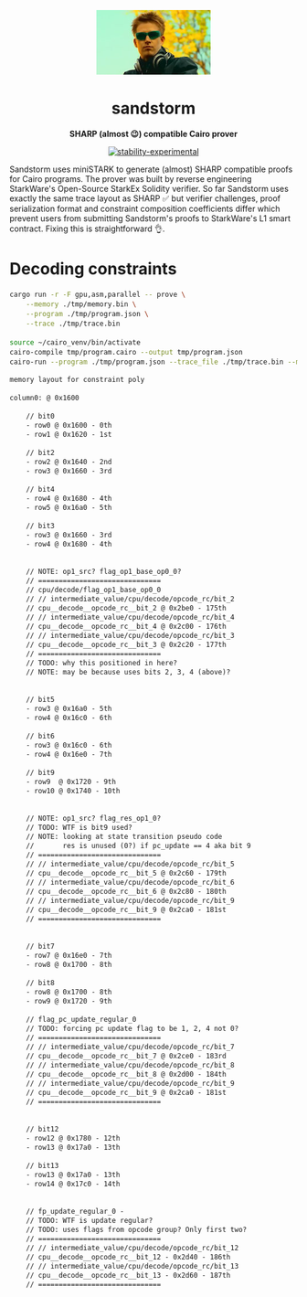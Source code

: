 
<div align="center">

![Sandstorm](./darude.jpeg)

# sandstorm

**SHARP (almost 😉) compatible Cairo prover**

[![stability-experimental](https://img.shields.io/badge/stability-experimental-orange.svg)](https://github.com/mkenney/software-guides/blob/master/STABILITY-BADGES.md#experimental)

</div>

Sandstorm uses miniSTARK to generate (almost) SHARP compatible proofs for Cairo programs. The prover was built by reverse engineering StarkWare's Open-Source StarkEx Solidity verifier. So far Sandstorm uses exactly the same trace layout as SHARP ✅ but verifier challenges, proof serialization format and constraint composition coefficients differ which prevent users from submitting Sandstorm's proofs to StarkWare's L1 smart contract. Fixing this is straightforward 👌.

# Decoding constraints

```bash
cargo run -r -F gpu,asm,parallel -- prove \
    --memory ./tmp/memory.bin \
    --program ./tmp/program.json \
    --trace ./tmp/trace.bin

source ~/cairo_venv/bin/activate
cairo-compile tmp/program.cairo --output tmp/program.json
cairo-run --program ./tmp/program.json --trace_file ./tmp/trace.bin --memory_file ./tmp/memory.bin
```

```
memory layout for constraint poly

column0: @ 0x1600

    // bit0
    - row0 @ 0x1600 - 0th
    - row1 @ 0x1620 - 1st

    // bit2
    - row2 @ 0x1640 - 2nd
    - row3 @ 0x1660 - 3rd

    // bit4
    - row4 @ 0x1680 - 4th
    - row5 @ 0x16a0 - 5th

    // bit3
    - row3 @ 0x1660 - 3rd
    - row4 @ 0x1680 - 4th


    // NOTE: op1_src? flag_op1_base_op0_0?
    // ==============================
    // cpu/decode/flag_op1_base_op0_0
    // // intermediate_value/cpu/decode/opcode_rc/bit_2
    // cpu__decode__opcode_rc__bit_2 @ 0x2be0 - 175th
    // // intermediate_value/cpu/decode/opcode_rc/bit_4
    // cpu__decode__opcode_rc__bit_4 @ 0x2c00 - 176th
    // // intermediate_value/cpu/decode/opcode_rc/bit_3
    // cpu__decode__opcode_rc__bit_3 @ 0x2c20 - 177th
    // ==============================
    // TODO: why this positioned in here? 
    // NOTE: may be because uses bits 2, 3, 4 (above)?


    // bit5
    - row3 @ 0x16a0 - 5th
    - row4 @ 0x16c0 - 6th

    // bit6
    - row3 @ 0x16c0 - 6th
    - row4 @ 0x16e0 - 7th

    // bit9
    - row9  @ 0x1720 - 9th
    - row10 @ 0x1740 - 10th


    // NOTE: op1_src? flag_res_op1_0?
    // TODO: WTF is bit9 used?
    // NOTE: looking at state transition pseudo code
    //       res is unused (0?) if pc_update == 4 aka bit 9
    // ==============================
    // // intermediate_value/cpu/decode/opcode_rc/bit_5 
    // cpu__decode__opcode_rc__bit_5 @ 0x2c60 - 179th
    // // intermediate_value/cpu/decode/opcode_rc/bit_6 
    // cpu__decode__opcode_rc__bit_6 @ 0x2c80 - 180th
    // // intermediate_value/cpu/decode/opcode_rc/bit_9 
    // cpu__decode__opcode_rc__bit_9 @ 0x2ca0 - 181st
    // ==============================


    // bit7
    - row7 @ 0x16e0 - 7th
    - row8 @ 0x1700 - 8th

    // bit8
    - row8 @ 0x1700 - 8th
    - row9 @ 0x1720 - 9th

    // flag_pc_update_regular_0
    // TODO: forcing pc update flag to be 1, 2, 4 not 0?
    // ==============================
    // // intermediate_value/cpu/decode/opcode_rc/bit_7
    // cpu__decode__opcode_rc__bit_7 @ 0x2ce0 - 183rd
    // // intermediate_value/cpu/decode/opcode_rc/bit_8
    // cpu__decode__opcode_rc__bit_8 @ 0x2d00 - 184th
    // // intermediate_value/cpu/decode/opcode_rc/bit_9
    // cpu__decode__opcode_rc__bit_9 @ 0x2ca0 - 181st
    // ==============================


    // bit12
    - row12 @ 0x1780 - 12th
    - row13 @ 0x17a0 - 13th

    // bit13
    - row13 @ 0x17a0 - 13th
    - row14 @ 0x17c0 - 14th


    // fp_update_regular_0 - 
    // TODO: WTF is update regular?
    // TODO: uses flags from opcode group? Only first two?
    // ==============================
    // // intermediate_value/cpu/decode/opcode_rc/bit_12
    // cpu__decode__opcode_rc__bit_12 - 0x2d40 - 186th
    // // intermediate_value/cpu/decode/opcode_rc/bit_13
    // cpu__decode__opcode_rc__bit_13 - 0x2d60 - 187th
    // ==============================



```